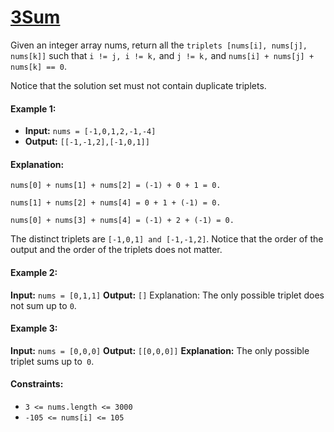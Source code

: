 # [3Sum](https://leetcode.com/problems/3sum/)
Given an integer array nums, return all the `triplets [nums[i], nums[j], nums[k]]` such that `i != j, i != k,` and `j != k,` and `nums[i] + nums[j] + nums[k] == 0`.

Notice that the solution set must not contain duplicate triplets.

#### Example 1:
- **Input:** `nums = [-1,0,1,2,-1,-4]`
- **Output:** `[[-1,-1,2],[-1,0,1]]`

#### Explanation:
`nums[0] + nums[1] + nums[2] = (-1) + 0 + 1 = 0.`

`nums[1] + nums[2] + nums[4] = 0 + 1 + (-1) = 0.`

`nums[0] + nums[3] + nums[4] = (-1) + 2 + (-1) = 0.`

The distinct triplets are `[-1,0,1] and [-1,-1,2]`.
Notice that the order of the output and the order of the triplets does not matter.
#### Example 2:
**Input:** `nums = [0,1,1]`
**Output:** `[]`
Explanation: The only possible triplet does not sum up to `0`.

#### Example 3:
**Input:** `nums = [0,0,0]`
**Output:** `[[0,0,0]]`
**Explanation:** The only possible triplet sums up to` 0`.

#### Constraints:
- `3 <= nums.length <= 3000`
- `-105 <= nums[i] <= 105`